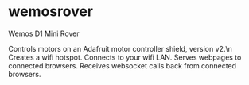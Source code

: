 # wemosrover
Wemos D1 Mini Rover

Controls motors on an Adafruit motor controller shield, version v2.\n
Creates a wifi hotspot.
Connects to your wifi LAN.
Serves webpages to connected browsers.
Receives websocket calls back from connected browsers.
